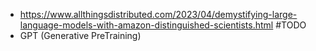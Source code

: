 * https://www.allthingsdistributed.com/2023/04/demystifying-large-language-models-with-amazon-distinguished-scientists.html #TODO
* GPT (Generative PreTraining) 